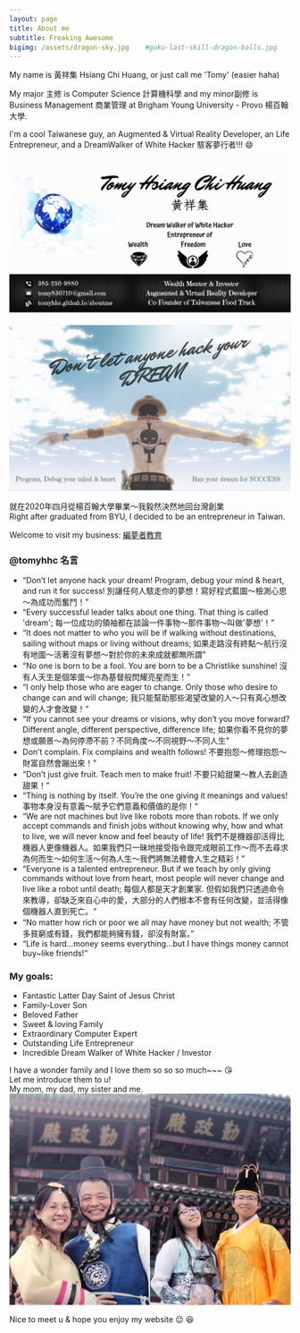 ```yaml
---
layout: page
title: About me
subtitle: Freaking Awesome
bigimg: /assets/dragon-sky.jpg    #goku-last-skill-dragon-balls.jpg
---
```

<script src="{{ site.url }}/js/astrid.js"></script>

My name is 黃祥集 Hsiang Chi Huang, or just call me 'Tomy' (easier haha)  

My major 主修 is Computer Science 計算機科學 and my minor副修 is Business  Management 商業管理 at Brigham Young University - Provo 楊百翰大學.  

I'm a cool Taiwanese guy, an Augmented & Virtual Reality Developer, an Life Entrepreneur, and a DreamWalker of White Hacker 駭客夢行者!!! :smile:

![Business Card - 1](/assets/BC-1.png)
![Business Card - 2](/assets/BC-2.png)

就在2020年四月從楊百翰大學畢業～我毅然決然地回台灣創業  
Right after graduated from BYU, I decided to be an entrepreneur in Taiwan.

Welcome to visit my business: [編夢者教育]

### @tomyhhc 名言  
* “Don’t let anyone hack your dream! Program, debug your mind & heart, and run it for success! 別讓任何人駭走你的夢想！寫好程式藍圖～檢測心思～為成功而奮鬥！”
* “Every successful leader talks about one thing. That thing is called 'dream'; 每一位成功的領袖都在談論一件事物～那件事物～叫做'夢想'！”
* “It does not matter to who you will be if walking without destinations, sailing without maps or living without dreams; 如果走路沒有終點～航行沒有地圖～活著沒有夢想～對於你的未來成就都無所謂”
* “No one is born to be a fool. You are born to be a Christlike sunshine! 沒有人天生是個笨蛋～你為基督般閃耀亮星而生！”
* “I only help those who are eager to change. Only those who desire to change can and will change; 我只能幫助那些渴望改變的人～只有真心想改變的人才會改變！“
* “If you cannot see your dreams or visions, why don’t you move forward?  Different angle, different perspective, difference life; 如果你看不見你的夢想或願景～為何停滯不前？不同角度～不同視野～不同人生"
* Don’t complain. Fix complains and wealth follows! 不要抱怨～修理抱怨～財富自然會蹦出來！"
* “Don’t just give fruit. Teach men to make fruit! 不要只給甜果～教人去創造甜果！”
* “Thing is nothing by itself. You’re the one giving it meanings and values! 事物本身沒有意義～賦予它們意義和價值的是你！“
* “We are not machines but live like robots more than robots. If we only accept commands and finish jobs without knowing why, how and what to live, we will never know and feel beauty of life! 我們不是機器卻活得比機器人更像機器人。如果我們只一昧地接受指令跟完成眼前工作～而不去尋求為何而生～如何生活～何為人生～我們將無法體會人生之精彩！”
* “Everyone is a talented entrepreneur. But if we teach by only giving commands without love from heart, most people will never change and live like a robot until death; 每個人都是天才創業家. 但假如我們只透過命令來教導，卻缺乏來自心中的愛，大部分的人們根本不會有任何改變，並活得像個機器人直到死亡。“
* “No matter how rich or poor we all may have money but not wealth;  不管多貧窮或有錢，我們都能夠擁有錢，卻沒有財富。”
* “Life is hard…money seems everything…but I have things money cannot buy~like friends!”

### My goals:  
- Fantastic Latter Day Saint of Jesus Christ
- Family-Lover Son
- Beloved Father
- Sweet & loving Family
- Extraordinary Computer Expert
- Outstanding Life Entrepreneur 
- Incredible Dream Walker of White Hacker / Investor

I have a wonder family and I love them so so so much~~~ :kissing_heart:  
Let me introduce them to u!  
My mom, my dad, my sister and me.  
![黃家庭](/assets/about-family.jpg)



<!--and a sweet baby~ :heart_eyes:-->
<!--<div id="babe-img">-->
<!--    <img src="{{ site.url }}/assets/my-love.jpg" alt="My beloved babe">-->
<!--    <img id="baby" onclick="secretTalk()" src="{{ site.url }}/assets/about-astrid.JPG" alt="My babe">-->
<!--</div>-->
<!---->
<!--<div id="two-heart" style="display: none;">-->
<!--<div class='left-heart heart animated css'></div> -->
<!--<div class='right-heart heart animated css'></div> -->
<!--</div>-->

Nice to meet u & hope you enjoy my website :wink: :satisfied:

[編夢者教育]: https://tomyhhc.com
